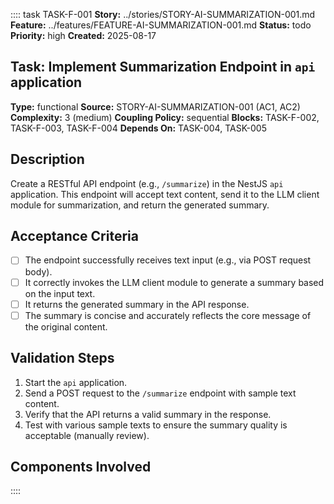:::: task TASK-F-001
**Story:** ../stories/STORY-AI-SUMMARIZATION-001.md
**Feature:** ../features/FEATURE-AI-SUMMARIZATION-001.md
**Status:** todo
**Priority:** high
**Created:** 2025-08-17

## Task: Implement Summarization Endpoint in `api` application

**Type:** functional
**Source:** STORY-AI-SUMMARIZATION-001 (AC1, AC2)
**Complexity:** 3 (medium)
**Coupling Policy:** sequential
**Blocks:** TASK-F-002, TASK-F-003, TASK-F-004
**Depends On:** TASK-004, TASK-005

## Description
Create a RESTful API endpoint (e.g., `/summarize`) in the NestJS `api` application. This endpoint will accept text content, send it to the LLM client module for summarization, and return the generated summary.

## Acceptance Criteria
- [ ] The endpoint successfully receives text input (e.g., via POST request body).
- [ ] It correctly invokes the LLM client module to generate a summary based on the input text.
- [ ] It returns the generated summary in the API response.
- [ ] The summary is concise and accurately reflects the core message of the original content.

## Validation Steps
1. Start the `api` application.
2. Send a POST request to the `/summarize` endpoint with sample text content.
3. Verify that the API returns a valid summary in the response.
4. Test with various sample texts to ensure the summary quality is acceptable (manually review).

## Components Involved
<!-- Add links to related component SPEC.md files -->
::::
